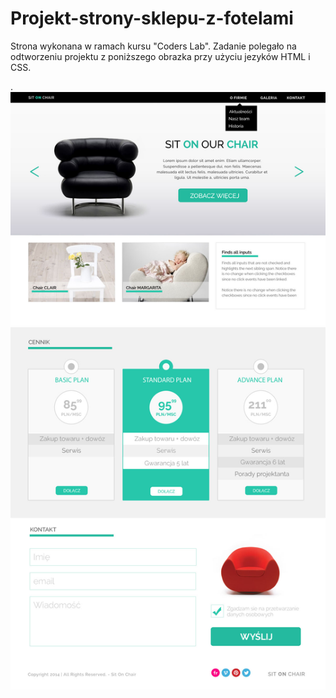 # Projekt-strony-sklepu-z-fotelami
Strona wykonana w ramach kursu "Coders Lab". Zadanie polegało na odtworzeniu projektu z poniższego obrazka przy użyciu jezyków HTML i CSS.

.
![alt tag](https://github.com/agzaim/Projekt-strony-sklepu-z-fotelami/blob/master/warsztat1.jpg)
